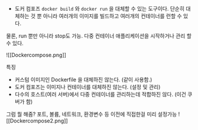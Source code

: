 
- 도커 컴포즈
`docker build` 와 `docker run` 을 대체할 수 있는 도구이다. 단순히 대체하는 것 뿐 아니라 여러개의 이미지를 빌드하고 여러개의 컨테이너를 런할 수 있다. 

물론, run 뿐만 아니라 stop도 가능. 다중 컨테이너 애플리케이션을 시작하거나 관리 할 수 있다.

![[Dockercompose.png]]

특징
- 커스텀 이미지인 Dockerfile 을 대체하진 않는다. (같이 사용함.)
- 도커 컴포즈는 이미지나 컨테이너를 대체하진 않는다. (설정 및 관리)
- 다수의 호스트(여러 서버)에서 다중 컨테이너를 관리하는데 적합하진 않다. (이건 쿠버가 함)

그럼 뭘 해줌? 포트, 볼륨, 네트워크, 환경변수 등 이전에 직접한걸 미리 설정가능
![[Dockercompose2.png]]


